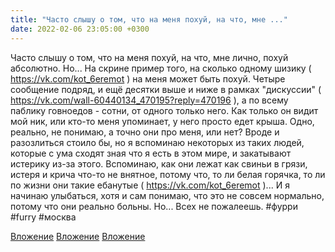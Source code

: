 ```yaml
---
title: "Часто слышу о том, что на меня похуй, на что, мне ..."
date: 2022-02-06 23:05:00 +0300
---
```


Часто слышу о том, что на меня похуй, на что, мне лично, похуй абсолютно. Но... На скрине пример того, на сколько одному шизику ( https://vk.com/kot_6eremot ) на меня может быть похуй. Четыре сообщение подряд, и ещё десятки выше и ниже в рамках "дискуссии" ( https://vk.com/wall-60440134_470195?reply=470196 ), а по всему паблику говноедов - сотни, от одного только него. Как только он видит мой ник, или кто-то меня упоминает, у него просто едет крыша. Одно, реально, не понимаю, а точно они про меня, или нет?
Вроде и разозлиться стоило бы, но я вспоминаю некоторых из таких людей, которые с ума сходят зная что я есть в этом мире, и закатывают истерику из-за этого. Вспоминаю, как они лежат как свиньи в грязи, истеря и крича что-то не внятное, потому что, то ли белая горячка, то ли по жизни они такие ебанутые ( https://vk.com/kot_6eremot )... И я начинаю улыбаться, хотя и сам понимаю, что это не совсем нормально, потому что они реально больны. Но... Всех не пожалеешь.
#фурри #furry #москва


[Вложение](/assets/vk_photos/3/h9HMwFucRr0.jpg)
[Вложение](/assets/vk_photos/4/TBbEmiLJxvo.jpg)
[Вложение](/assets/vk_photos/2/6j-1waqkmgQ.jpg)
